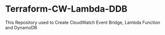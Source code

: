# Terraform-CW-Lambda-DDB
This Repository used to Create CloudWatch Event Bridge, Lambda Function and DynamoDB
